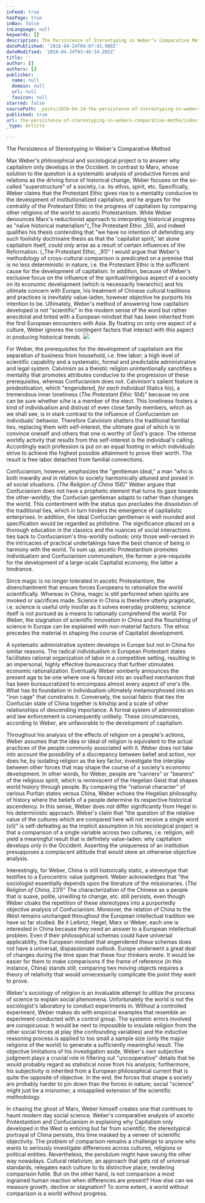```yaml
---
inFeed: true
hasPage: true
inNav: false
inLanguage: null
keywords: []
description: The Persistence of Stereotyping in Weber’s Comparative Method
datePublished: '2016-04-24T04:07:41.900Z'
dateModified: '2016-04-24T03:48:34.205Z'
title: ''
author: []
authors: []
publisher:
  name: null
  domain: null
  url: null
  favicon: null
starred: false
sourcePath: _posts/2016-04-24-the-persistence-of-stereotyping-in-webers-comparative-metho.md
published: true
url: the-persistence-of-stereotyping-in-webers-comparative-metho/index.html
_type: Article

---
```

The Persistence of Stereotyping in Weber's Comparative Method

Max Weber's philosophical and sociological project is to answer why capitalism only develops in the Occident. In contrast to Marx, whose solution to the question is a systematic analysis of productive forces and relations as the driving force of historical change, Weber focuses on the so-called "superstructure" of a society, i.e. its ethos, spirit, etc. Specifically, Weber claims that the Protestant Ethic gives rise to a mentality conducive to the development of institutionalized capitalism, and he argues for the centrality of the Protestant Ethic in the progress of capitalism by comparing other religions of the world to ascetic Protestantism. While Weber denounces Marx's reductionist approach to interpreting historical progress as "naïve historical materialism"(_The Protestant Ethic _55), and indeed qualifies his thesis contending that "we have no intention of defending any such foolishly doctrinaire thesis as that the 'capitalist spirit,' let alone capitalism itself, _could only_ arise as a result of certain influences of the Reformation. (_The Protestant Ethic, _91)" I would argue that Weber's methodology of cross-cultural comparison is predicated on a premise that is no less deterministic in nature, i.e. the Protestant Ethic is the sufficient cause for the development of capitalism. In addition, because of Weber's exclusive focus on the influence of the spiritual/religious aspect of a society on its economic development (which is necessarily hierarchic) and his ultimate concern with Europe, his treatment of Chinese cultural traditions and practices is inevitably value-laden, however objective he purports his intention to be. Ultimately, Weber's method of answering how capitalism developed is not "scientific" in the modern sense of the word but rather anecdotal and tinted with a European mindset that has been inherited from the first European encounters with Asia. By fixating on only one aspect of a culture, Weber ignores the contingent factors that interact with this aspect in producing historical trends.
![](https://the-grid-user-content.s3-us-west-2.amazonaws.com/b823d77c-27a9-445c-9ddd-a378393e0ca9.jpg)

For Weber, the prerequisites for the development of capitalism are the separation of business from household, i.e. free labor; a high level of scientific capability and a systematic, formal and predictable administrative and legal system. Calvinism as a theistic religion unintentionally sanctifies a mentality that promotes attributes conducive to the progression of these prerequisites, whereas Confucianism does not. Calvinism's salient feature is predestination, which "engendered, _for each individual_ (Italics his)_,_ a tremendous inner loneliness (_The Protestant Ethic 104_)" because no one can be sure whether s/he is a member of the elect. This loneliness fosters a kind of individualism and distrust of even close family members, which as we shall see, is in stark contrast to the influence of Confucianism on individuals' behavior. Therefore Calvinism shatters the traditional familial ties, replacing them with self-interest, the ultimate goal of which is to convince oneself and others that one is worthy of God's grace. The intense worldly activity that results from this self-interest is the individual's calling. Accordingly each profession is put on an equal footing in which individuals strive to achieve the highest possible attainment to prove their worth. The result is free labor detached from familial connections.

Confucianism, however, emphasizes the "gentleman ideal," a man "who is both inwardly and in relation to society harmonically attuned and poised in all social situations. (_The Religion of China_ 156)" Weber argues that Confucianism does not have a prophetic element that turns its gaze towards the other-worldly; the Confucian gentleman adapts to rather than changes the world. This contentment with the status quo precludes the dissolution of the traditional ties, which in turn hinders the emergence of capitalistic enterprises. In addition, the ideal Confucian gentleman is well rounded and specification would be regarded as philistine. The significance placed on a thorough education in the classics and the nuances of social interactions ties back to Confucianism's this-worldly outlook: only those well-versed in the intricacies of practical undertakings have the best chance of being in harmony with the world. To sum up, ascetic Protestantism promotes individualism and Confucianism communalism, the former a pre-requisite for the development of a large-scale Capitalist economy, the latter a hindrance.

Since magic is no longer tolerated in ascetic Protestantism, the disenchantment that ensues forces Europeans to rationalize the world scientifically. Whereas in China, magic is still performed when spirits are invoked or sacrifices made. Science in China is therefore utterly pragmatic, i.e. science is useful only insofar as it solves everyday problems; science itself is not pursued as a means to rationally comprehend the world. For Weber, the stagnation of scientific innovation in China and the flourishing of science in Europe can be explained with non-material factors. The ethos precedes the material in shaping the course of Capitalist development.

A systematic administrative system develops in Europe but not in China for similar reasons. The radical individualism in European Protestant states facilitates rational organization of labor in a competitive setting, resulting in an impersonal, highly effective bureaucracy that further stimulates economic rationalization. Eventually Weber somberly announces the present age to be one where one is forced into an ossified mechanism that has been bureaucratized to encompass almost every aspect of one's life. What has its foundation in individualism ultimately metamorphosed into an "iron cage" that constrains it. Conversely, the social fabric that ties the Confucian state of China together is kinship and a scale of other relationships of descending importance. A formal system of administration and law enforcement is consequently unlikely. These circumstances, according to Weber, are unfavorable to the development of capitalism.

Throughout his analysis of the effects of religion on a people's actions, Weber assumes that the idea or ideal of religion is equivalent to the actual practices of the people commonly associated with it. Weber does not take into account the possibility of a discrepancy between belief and action, nor does he, by isolating religion as the key factor, investigate the interplay between other forces that may shape the course of a society's economic development. In other words, for Weber, people are "carriers" or "bearers" of the religious spirit, which is reminiscent of the Hegelian Geist that shapes world history through people. By comparing the "national character" of various Puritan states versus China, Weber echoes the Hegelian philosophy of history where the beliefs of a people determine its respective historical ascendency. In this sense, Weber does not differ significantly from Hegel in his deterministic approach. Weber's claim that "the question of the relative value of the cultures which are compared here will not receive a single word (xli)" is self-defeating as the implicit assumption in his sociological project is that a comparison of a single variable across two cultures, i.e. religion, will yield a meaningful result that is definitely value-laden: why capitalism develops _only_ in the Occident. Asserting the uniqueness of an institution presupposes a complacent attitude that would skew an otherwise objective analysis.

Interestingly, for Weber, China is still historically static, a stereotype that testifies to a Eurocentric value judgment. Weber acknowledges that "the sociologist essentially depends upon the literature of the missionaries. (_The Religion of China_, 231)" The characterization of the Chinese as a people that is suave, polite, unwilling to change, etc. still persists, even though Weber cloaks the repetition of these stereotypes into a purportedly objective analysis of Confucianism. Moreover, the relation of China to the West remains unchanged throughout the European intellectual tradition we have so far studied. Be it Leibniz, Hegel, Marx or Weber, each one is interested in China because they need an answer to a European intellectual problem. Even if their philosophical schemas could have universal applicability, the European mindset that engendered these schemas does not have a universal, dispassionate outlook. Europe underwent a great deal of changes during the time span that these four thinkers wrote. It would be easier for them to make comparisons if the frame of reference (in this instance, China) stands still; comparing two moving objects requires a theory of relativity that would unnecessarily complicate the point they want to prove.

Weber's sociology of religion is an invaluable attempt to utilize the process of science to explain social phenomena. Unfortunately the world is not the sociologist's laboratory to conduct experiments in. Without a controlled experiment, Weber makes do with empirical examples that resemble an experiment conducted with a control group. The systemic errors involved are conspicuous: it would be next to impossible to insulate religion from the other social forces at play (the confounding variables) and the inductive reasoning process is applied to too small a sample size (only the major religions of the world) to generate a sufficiently meaningful result. The objective limitations of his investigation aside, Weber's own subjective judgment plays a crucial role in filtering out "uncooperative" details that he would probably regard as statistical noise from his analysis; furthermore, his subjectivity is inherited from a European philosophical current that is quite the opposite of objective. In the end, the forces that shape a society are probably harder to pin down than the forces in nature; social "science" might just be a misnomer, a misapplied extension of the scientific methodology.

In chasing the ghost of Marx, Weber himself creates one that continues to haunt modern day social science. Weber's comparative analysis of ascetic Protestantism and Confucianism in explaining why Capitalism only developed in the West is enticing but far from scientific; the stereotypical portrayal of China persists, this time masked by a veneer of scientific objectivity. The problem of comparison remains a challenge to anyone who wants to seriously investigate differences across cultures, religions or political entities. Nevertheless, the pendulum might have swung the other way nowadays. Cultural relativism, an approach that gets rid of universal standards, relegates each culture to its distinctive place, rendering comparison futile. But on the other hand, is not comparison a most ingrained human reaction when differences are present? How else can we measure growth, decline or stagnation? To some extent, a world without comparison is a world without progress.
